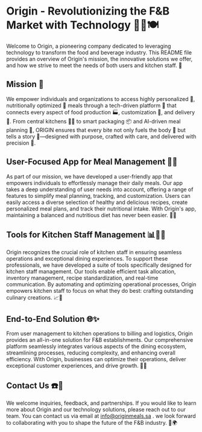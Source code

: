 # Origin - Revolutionizing the F&B Market with Technology 👨‍💻🍽️

Welcome to Origin, a pioneering company dedicated to leveraging technology to transform the food and beverage industry. This README file provides an overview of Origin's mission, the innovative solutions we offer, and how we strive to meet the needs of both users and kitchen staff. 🚀

## Mission 🌟

We empower individuals and organizations to access highly personalized 👤, nutritionally optimized 🧬 meals through a tech-driven platform 📱 that connects every aspect of food production 🏭, customization 🎯, and delivery 🚚. From central kitchens 👨‍🍳 to smart packaging 📦 and AI-driven meal planning 🤖, ORIGIN ensures that every bite not only fuels the body 💪 but tells a story 📖—designed with purpose, crafted with care, and delivered with precision 🎯.

## User-Focused App for Meal Management 📱🥗

As part of our mission, we have developed a user-friendly app that empowers individuals to effortlessly manage their daily meals. Our app takes a deep understanding of user needs into account, offering a range of features to simplify meal planning, tracking, and customization. Users can easily access a diverse selection of healthy and delicious recipes, create personalized meal plans, and track their nutritional intake. With Origin's app, maintaining a balanced and nutritious diet has never been easier. 📲🍎

## Tools for Kitchen Staff Management 📊👩‍🍳

Origin recognizes the crucial role of kitchen staff in ensuring seamless operations and exceptional dining experiences. To support these professionals, we have developed a suite of tools specifically designed for kitchen staff management. Our tools enable efficient task allocation, inventory management, recipe standardization, and real-time communication. By automating and optimizing operational processes, Origin empowers kitchen staff to focus on what they do best: crafting outstanding culinary creations. 📈🔪

## End-to-End Solution 🌐✨

From user management to kitchen operations to billing and logistics, Origin provides an all-in-one solution for F&B establishments. Our comprehensive platform seamlessly integrates various aspects of the dining ecosystem, streamlining processes, reducing complexity, and enhancing overall efficiency. With Origin, businesses can optimize their operations, deliver exceptional customer experiences, and drive growth. 🚚💼

## Contact Us ☎️📧

We welcome inquiries, feedback, and partnerships. If you would like to learn more about Origin and our technology solutions, please reach out to our team. You can contact us via email at info@originmeals.sa . we look forward to collaborating with you to shape the future of the F&B industry. 🤝🌍
